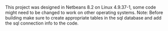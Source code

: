 This project was designed in Netbeans 8.2 on Linux 4.9.37-1,
some code might need to be changed to work on other operating systems.
Note:
    Before building make sure to create appropriate tables in the sql database and add the sql connection info to the code.
